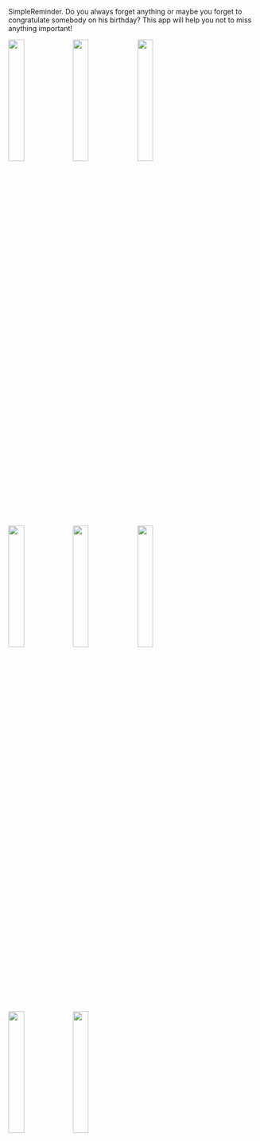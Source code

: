 SimpleReminder. Do you always forget anything  or maybe you forget to congratulate somebody on his birthday? 
This app will help you not to miss anything important!

<img src="https://github.com/OttoDzh/SimpleReminder/assets/111577951/24c8a71f-95ce-406b-a3da-6f8431b41d00" width=25% height=25%> 
<img src="https://github.com/OttoDzh/SimpleReminder/assets/111577951/06b25800-68cb-4d47-9bcc-9cea51a32545" width=25% height=25%> 
<img src="https://github.com/OttoDzh/SimpleReminder/assets/111577951/8508d7ce-7e33-4b5f-bced-70f6c5582124" width=25% height=25%> 
<img src="https://github.com/OttoDzh/SimpleReminder/assets/111577951/5d2bd7fa-cc24-4a1f-85df-0f2d413a64ee" width=25% height=25%> 
<img src="https://github.com/OttoDzh/SimpleReminder/assets/111577951/ecb74a0c-85e3-4aec-87fb-f6a8549fb997" width=25% height=25%> 
<img src="https://github.com/OttoDzh/SimpleReminder/assets/111577951/c232939a-d54d-45e3-b719-4c91a411c47d" width=25% height=25%> 
<img src="https://github.com/OttoDzh/SimpleReminder/assets/111577951/42ba6032-19c5-4ebe-af27-b0bc8ee480d3" width=25% height=25%> 
<img src="https://github.com/OttoDzh/SimpleReminder/assets/111577951/5c14d7f5-2b97-4849-acc4-f655fe743ec5" width=25% height=25%> 
